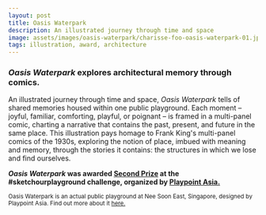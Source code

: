 ```yaml
---
layout: post
title: Oasis Waterpark
description: An illustrated journey through time and space
image: assets/images/oasis-waterpark/charisse-foo-oasis-waterpark-01.jpg
tags: illustration, award, architecture
---
```


<h3><i>Oasis Waterpark</i> explores architectural memory through comics.</h3>

<p> An illustrated journey through time and space, <i> Oasis Waterpark </i> tells of shared memories housed within one public playground. Each moment – joyful, familiar, comforting, playful, or poignant – is framed in a multi-panel comic, charting a narrative that contains the past, present, and future in the same place. This illustration pays homage to Frank King's multi-panel comics of the 1930s, exploring the notion of place, imbued with meaning and memory, through the stories it contains: the structures in which we lose and find ourselves. </p>

<p>
<strong> <i> Oasis Waterpark </i> was awarded <a href="https://www.facebook.com/playpointasia/posts/3238293216230176">Second Prize</a> at the #sketchourplayground challenge, organized by <a href="https://playpoint.asia/"> Playpoint Asia.</a> </strong>
</p>

<p><small>Oasis Waterpark is an actual public playground at Nee Soon East, Singapore, designed by Playpoint Asia. Find out more about it <a href="https://playpoint.asia/projects/oasis-waterpark-nee-soon-east/"> here.</a></small></p>
